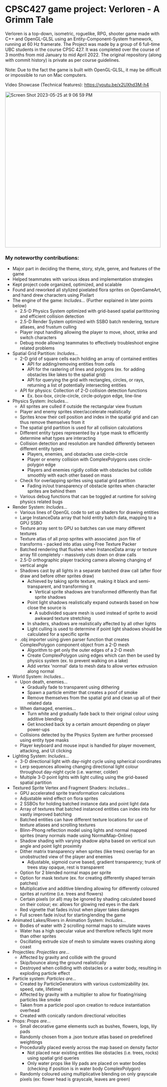 # CPSC427 game project: Verloren - A Grimm Tale

Verloren is a top-down, isometric, roguelike, RPG, shooter game made with C++ and OpenGL-GLSL using an Entity-Component-System framework, running at 60 Hz framerate.
The Project was made by a group of 6 full-time UBC students in the course CPSC 427.
It was completed over the course of 3 months from mid January to mid April 2022.
The original repository (along with commit history) is private as per course guidelines.

Note: Due to the fact the game is built with OpenGL-GLSL, it may be difficult or impossible to run on Mac computers.

Video Showcase (Technical features): https://youtu.be/x2UXhd3M-h4

<img width="500" alt="Screen Shot 2023-05-25 at 9 06 59 PM" src="https://github.com/JHolzhey/Verloren/assets/98447991/54649ca3-1780-4e8c-aa0f-0893dc9a35cc">

### My noteworthy contributions:
* Major part in deciding the theme, story, style, genre, and features of the game
* Helped teammates with various ideas and implementation strategies
* Kept project code organized, optimized, and scalable
* Found and reworked all stylized pixelated flora sprites on OpenGameArt, and hand drew characters using Pixilart
* The engine of the game: _Includes..._ (Further explained in later points below)
  * 2.5-D Physics System optimized with grid-based spatial parititoning and efficient collision detection
  * 2.5-D Render System optimized with SSBO batch rendering, texture atlases, and frustum culling
  * Player input handling allowing the player to move, shoot, strike and switch characters
  * Debug mode allowing teammates to effectively troubleshoot engine related problems
* Spatial Grid Partition: _Includes..._
  * 2-D grid of square cells each holding an array of contained entities 
    * API for adding/removing entities from cells
    * API for the rastering of lines and polygons (ex. for adding obstacles like lakes to the spatial grid)
    * API for querying the grid with rectangles, circles, or rays, returning a list of potentially intersecting entities
  * API for physics: Collection of 2-D collision detection functions
    * Ex. box-box, circle-circle, circle-polygon edge, line-line
* Physics System: _Includes..._
  * All sprites are culled if outside the rectangular view frustum
  * Player and enemy sprites steer/accelerate realistically
  * Sprites know their cell position and index in the spatial grid and can thus remove themselves from it
  * The spatial grid partition is used for all collision calculations
  * Different entity types represented by a type mask to efficiently determine what types are interacting
  * Collision detection and resolution are handled differently between different entity types:
    * Players, enemies, and obstacles use circle-circle
    * Player or enemy collision with ComplexPolygons uses circle-polygon edge
    * Players and enemies rigidly collide with obstacles but collide smoothly with each other based on mass
  * Check for overlapping sprites using spatial grid partition
    * Fading in/out transparency of obstacle sprites when character sprites are behind them
  * Various debug functions that can be toggled at runtime for solving physics related bugs
* Render System: _Includes..._
  * Various lines of OpenGL code to set up shaders for drawing entities
  * Large InstanceData array that hold entity batch data, mapping to a GPU SSBO
  * Texture array sent to GPU so batches can use many different textures
  * Texture atlas of all prop sprites with associated .json file of transforms - packed into atlas using Free Texture Packer
  * Batched rendering that flushes when InstanceData array or texture array fill completely - massively cuts down on draw calls 
  * 2.5-D orthographic player tracking camera allowing changing of vertical angle
  * Shadows cast by all lights in a separate batched draw call (after floor draw and before other sprites draw)
    * Achieved by taking sprite texture, making it black and semi-transparent, and transforming it
      * Vertical sprite shadows are transformed differently than flat sprite shadows
    * Point light shadows realistically expand outwards based on how close the source is
      * A subdivided square mesh is used instead of sprite to avoid awkward texture stretching
    * In shaders, shadows are realistically affected by all other lights
    * Light culling is used to determine if point light shadows should be calculated for a specific sprite
  * .obj importer using given parser function that creates ComplexPolygon component object from a 2-D mesh
    * Algorithm to get only the outer edges of a 2-D mesh
    * Create ComplexPolygon using edges which can then be used by physics system (ex. to prevent walking on a lake)
    * Add vertex 'normal' data to mesh data to allow vertex extrusion along normal
* World System: _Includes..._
  * Upon death, enemies...
    * Gradually fade to transparent using dithering
    * Spawn a particle emitter that creates a poof of smoke
    * Remove themselves from the spatial grid and clean up all of their related data
  * When damaged, enemies...
    * Turn white and gradually fade back to their original colour using additive blending
    * Get knocked back by a certain amount depending on player power-ups
  * Collisions detected by the Physics System are further processed using entity type masks
  * Player keyboard and mouse input is handled for player movement, attacking, and UI clicking
* Lighting System: _Includes..._
  * 3-D directional light with day-night cycle using spherical coordinates
  * Lerp sequences allowing changing directional light colour throughout day-night cycle (i.e. warmer, colder)
  * Multiple 3-D point lights with light culling using the grid-based spatial partition
* Textured Sprite Vertex and Fragment Shaders: _Includes..._
  * GPU accelerated sprite transformation calculations
  * Adjustable wind effect on flora sprites
  * 2 SSBOs for holding batched instance data and point light data
  * Array of textures that batched instanced entities can index into for vastly improved batching
  * Batched entities can have different texture locations for use of texture atlases and scrolling textures
  * Blinn-Phong reflection model using lights and normal mapped sprites (many normals made using NormalMap-Online)
  * Shadow shading with varying shadow alpha based on vertical sun angle and point light proximity
  * Dither matrix transparency when sprites (like trees) overlap for an unobstructed view of the player and enemies
    * Adjustable, sigmoid curve based, gradient transparency; trunk of trees stay opaque, rest is transparent
  * Option for 2 blended normal maps per sprite
  * Option for mask texture (ex. for creating differently shaped terrain patches)
  * Multiplicative and additive blending allowing for differently coloured sprites at runtime (i.e. trees and flowers)
  * Certain pixels (or all) may be ignored by shading calculated based on their colour; ex: allows for glowing red eyes in the dark
  * Red vignette that fades in/out when player takes damages
  * Full screen fade in/out for starting/ending the game
* Animated Lakes/Rivers in Animation System: _Includes..._
  * Bodies of water with 2 scrolling normal maps to simulate waves
  * Water has a high specular value and therefore reflects light more than other sprites
  * Oscillating extrude size of mesh to simulate waves crashing along coast
* Projectiles: _Projectiles are..._
  * Affected by gravity and collide with the ground
  * Skip/bounce along the ground realistically
  * Destroyed when colliding with obstacles or a water body, resulting in exploding particle effect
* Particle system: _Particles are..._
  * Created by ParticleGenerators with various customizability (ex. speed, rate, lifetime)
  * Affected by gravity with a multiplier to allow for floating/rising particles like smoke
  * Taken from a particle pool upon creation to reduce instantiation overhead
  * Created with conically random directional velocities
* Props: _Props are..._
  * Small decorative game elements such as bushes, flowers, logs, lily pads
  * Randomly chosen from a .json texture atlas based on predefined weightings
  * Procedurally placed evenly across the map based on density factor
    * Not placed near existing entities like obstacles (i.e. trees, rocks) using spatial grid queries
    * Only water props like lily pads are placed on water bodies (checking if position is in water body ComplexPolygon)
  * Randomly coloured using multiplicative blending on only grayscale pixels (ex: flower head is grayscale, leaves are green) 
